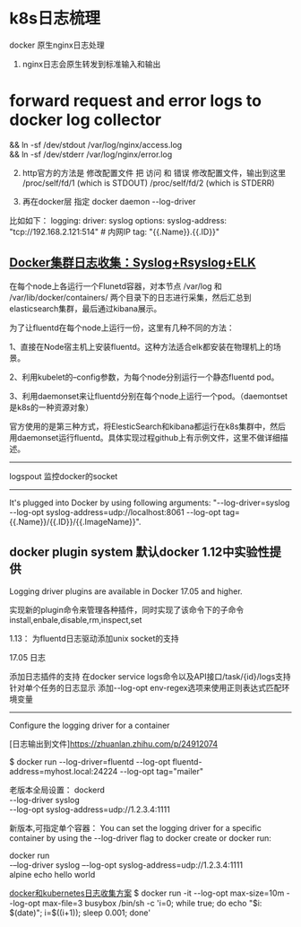 # k8s日志梳理

docker 原生nginx日志处理

1. nginx日志会原生转发到标准输入和输出

# forward request and error logs to docker log collector
&& ln -sf /dev/stdout /var/log/nginx/access.log \
&& ln -sf /dev/stderr /var/log/nginx/error.log

2. http官方的方法是 修改配置文件
把 访问 和 错误 修改配置文件，输出到这里
/proc/self/fd/1 (which is STDOUT)
/proc/self/fd/2 (which is STDERR)


2. 再在docker层 指定 docker daemon --log-driver

比如如下：
    logging:
      driver: syslog
      options:
        syslog-address: "tcp://192.168.2.121:514" # 内网IP
        tag: "{{.Name}}.{{.ID}}"

[Docker集群日志收集：Syslog+Rsyslog+ELK](https://zhuanlan.zhihu.com/p/24912074)
-----------------
在每个node上各运行一个Flunetd容器，对本节点 /var/log 和 /var/lib/docker/containers/ 两个目录下的日志进行采集，然后汇总到elasticsearch集群，最后通过kibana展示。

为了让fluentd在每个node上运行一份，这里有几种不同的方法：

1、直接在Node宿主机上安装fluentd。这种方法适合elk都安装在物理机上的场景。

2、利用kubelet的–config参数，为每个node分别运行一个静态fluentd pod。

3、利用daemonset来让fluentd分别在每个node上运行一个pod。（daemontset是k8s的一种资源对象）

官方使用的是第三种方式，将ElesticSearch和kibana都运行在k8s集群中，然后用daemonset运行fluentd。具体实现过程github上有示例文件，这里不做详细描述。

------------
logspout  监控docker的socket

-----------
It's plugged into Docker by using following arguments: "--log-driver=syslog --log-opt syslog-address=udp://localhost:8061 --log-opt tag={{.Name}}/{{.ID}}/{{.ImageName}}".


## docker plugin system  默认docker 1.12中实验性提供
Logging driver plugins are available in Docker 17.05 and higher.

实现新的plugin命令来管理各种插件，同时实现了该命令下的子命令install,enbale,disable,rm,inspect,set

1.13：
为fluentd日志驱动添加unix socket的支持


17.05
日志

添加日志插件的支持
在docker service logs命令以及API接口/task/{id}/logs支持针对单个任务的日志显示
添加--log-opt env-regex选项来使用正则表达式匹配环境变量

----------
Configure the logging driver for a container


[日志输出到文件]https://zhuanlan.zhihu.com/p/24912074

$ docker run --log-driver=fluentd --log-opt fluentd-address=myhost.local:24224 --log-opt tag="mailer"


老版本全局设置：
dockerd \
  --log-driver syslog \
  --log-opt syslog-address=udp://1.2.3.4:1111


新版本,可指定单个容器：
You can set the logging driver for a specific container by using the --log-driver flag to docker create or docker run:

docker run \
      -–log-driver syslog –-log-opt syslog-address=udp://1.2.3.4:1111 \
      alpine echo hello world


[docker和kubernetes日志收集方案](http://www.do1618.com/archives/908)
$ docker run -it --log-opt max-size=10m --log-opt max-file=3 busybox /bin/sh -c 'i=0; while true; do echo "$i: $(date)"; i=$((i+1)); sleep 0.001; done'
